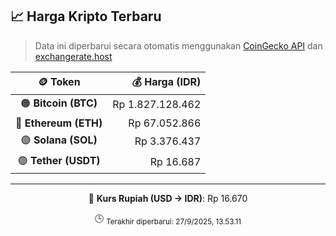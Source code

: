 

<!-- HARGA_KRIPTO -->
## 📈 Harga Kripto Terbaru

> Data ini diperbarui secara otomatis menggunakan [CoinGecko API](https://www.coingecko.com/) dan [exchangerate.host](https://exchangerate.host/)

<div align="center">

| 🪙 Token | 💰 Harga (IDR) |
|:------:|---------------:|
| 🟠 **Bitcoin (BTC)**   | Rp 1.827.128.462 |
| 🔵 **Ethereum (ETH)**  | Rp 67.052.866 |
| 🟣 **Solana (SOL)**    | Rp 3.376.437 |
| 🟢 **Tether (USDT)**   | Rp 16.687 |

---

💱 **Kurs Rupiah (USD → IDR)**: Rp 16.670

🕒 <sub>Terakhir diperbarui: 27/9/2025, 13.53.11</sub>

</div>
<!-- /HARGA_KRIPTO -->